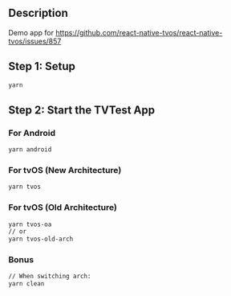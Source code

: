 ## Description
Demo app for https://github.com/react-native-tvos/react-native-tvos/issues/857

## Step 1: Setup
```bash
yarn
```

## Step 2: Start the TVTest App

### For Android

```bash
yarn android
```

### For tvOS (New Architecture)

```bash
yarn tvos
```

### For tvOS (Old Architecture)

```bash
yarn tvos-oa
// or
yarn tvos-old-arch
```

### Bonus
```bash
// When switching arch:
yarn clean
```